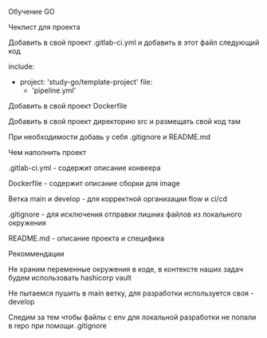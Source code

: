 Обучение GO

Чеклист для проекта


Добавить в свой проект .gitlab-ci.yml и добавить в этот файл следующий код


include:
- project: 'study-go/template-project'
  file:
    - 'pipeline.yml'

  
Добавить в свой проект Dockerfile

Добавить в свой проект директорию src и размещать свой код там

При необходимости добавь у себя .gitignore и README.md


Чем наполнить проект


.gitlab-ci.yml - содержит описание конвеера

Dockerfile - содержит описание сборки для image

Ветка main и develop - для корректной организации flow и ci/cd

.gitignore - для исключения отправки лишних файлов из локального окружения

README.md  - описание проекта и специфика


Рекоммендации


Не храним переменные окружения в коде, в контексте наших задач будем использовать hashicorp vault

Не пытаемся пушить в main ветку, для разработки используется своя - develop

Следим за тем чтобы файлы с env для локальной разработки не попали в repo при помощи .gitignore